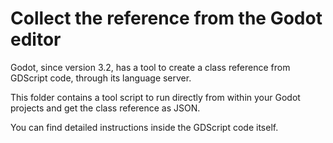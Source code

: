 # Collect the reference from the Godot editor #

Godot, since version 3.2, has a tool to create a class reference from GDScript code, through its language server.

This folder contains a tool script to run directly from within your Godot projects and get the class reference as JSON.

You can find detailed instructions inside the GDScript code itself.

